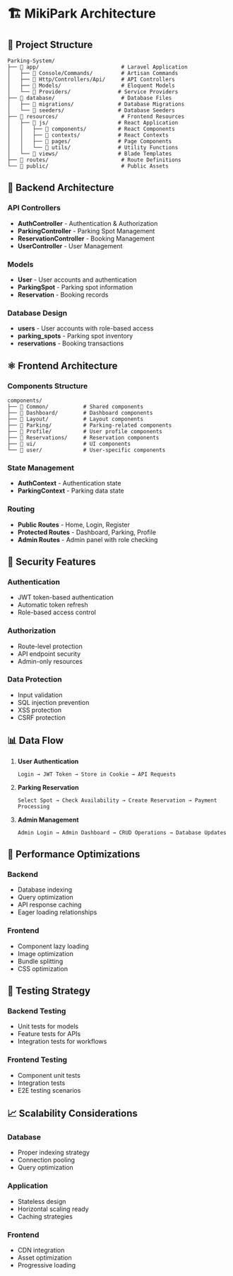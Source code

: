 # 🏗️ MikiPark Architecture

## 📁 Project Structure

```
Parking-System/
├── 📂 app/                          # Laravel Application
│   ├── 📂 Console/Commands/         # Artisan Commands
│   ├── 📂 Http/Controllers/Api/     # API Controllers
│   ├── 📂 Models/                   # Eloquent Models
│   └── 📂 Providers/               # Service Providers
├── 📂 database/                     # Database Files
│   ├── 📂 migrations/              # Database Migrations
│   └── 📂 seeders/                 # Database Seeders
├── 📂 resources/                    # Frontend Resources
│   ├── 📂 js/                      # React Application
│   │   ├── 📂 components/          # React Components
│   │   ├── 📂 contexts/            # React Contexts
│   │   ├── 📂 pages/               # Page Components
│   │   └── 📂 utils/               # Utility Functions
│   └── 📂 views/                   # Blade Templates
├── 📂 routes/                       # Route Definitions
└── 📂 public/                       # Public Assets
```

## 🔧 Backend Architecture

### API Controllers
- **AuthController** - Authentication & Authorization
- **ParkingController** - Parking Spot Management
- **ReservationController** - Booking Management
- **UserController** - User Management

### Models
- **User** - User accounts and authentication
- **ParkingSpot** - Parking spot information
- **Reservation** - Booking records

### Database Design
- **users** - User accounts with role-based access
- **parking_spots** - Parking spot inventory
- **reservations** - Booking transactions

## ⚛️ Frontend Architecture

### Components Structure
```
components/
├── 📂 Common/           # Shared components
├── 📂 Dashboard/        # Dashboard components
├── 📂 Layout/           # Layout components
├── 📂 Parking/          # Parking-related components
├── 📂 Profile/          # User profile components
├── 📂 Reservations/     # Reservation components
├── 📂 ui/               # UI components
└── 📂 user/             # User-specific components
```

### State Management
- **AuthContext** - Authentication state
- **ParkingContext** - Parking data state

### Routing
- **Public Routes** - Home, Login, Register
- **Protected Routes** - Dashboard, Parking, Profile
- **Admin Routes** - Admin panel with role checking

## 🔐 Security Features

### Authentication
- JWT token-based authentication
- Automatic token refresh
- Role-based access control

### Authorization
- Route-level protection
- API endpoint security
- Admin-only resources

### Data Protection
- Input validation
- SQL injection prevention
- XSS protection
- CSRF protection

## 📊 Data Flow

1. **User Authentication**
   ```
   Login → JWT Token → Store in Cookie → API Requests
   ```

2. **Parking Reservation**
   ```
   Select Spot → Check Availability → Create Reservation → Payment Processing
   ```

3. **Admin Management**
   ```
   Admin Login → Admin Dashboard → CRUD Operations → Database Updates
   ```

## 🚀 Performance Optimizations

### Backend
- Database indexing
- Query optimization
- API response caching
- Eager loading relationships

### Frontend
- Component lazy loading
- Image optimization
- Bundle splitting
- CSS optimization

## 🧪 Testing Strategy

### Backend Testing
- Unit tests for models
- Feature tests for APIs
- Integration tests for workflows

### Frontend Testing
- Component unit tests
- Integration tests
- E2E testing scenarios

## 📈 Scalability Considerations

### Database
- Proper indexing strategy
- Connection pooling
- Query optimization

### Application
- Stateless design
- Horizontal scaling ready
- Caching strategies

### Frontend
- CDN integration
- Asset optimization
- Progressive loading